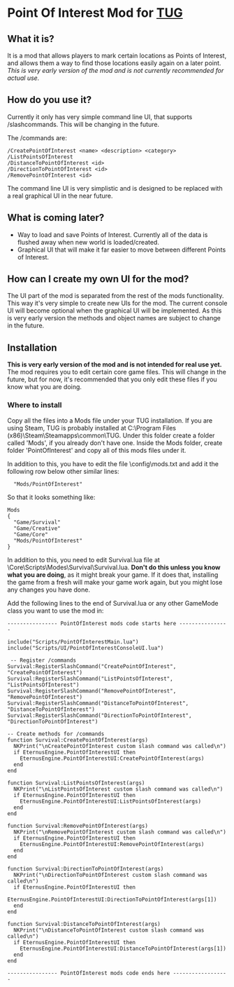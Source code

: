 # Point Of Interest Mod for [TUG](http://www.nerdkingdom.com/)

## What it is?

It is a mod that allows players to mark certain locations as Points of Interest, and allows them a way to find those locations easily again on a later point. *This is very early version of the mod and is not currently recommended for actual use.*

## How do you use it?

Currently it only has very simple command line UI, that supports /slashcommands. This will be changing in the future. 

The /commands are:

```
/CreatePointOfInterest <name> <description> <category>
/ListPointsOfInterest
/DistanceToPointOfInterest <id>
/DirectionToPointOfInterest <id>
/RemovePointOfInterest <id>
```

The command line UI is very simplistic and is designed to be replaced with a real graphical UI in the near future.

## What is coming later?

* Way to load and save Points of Interest. Currently all of the data is flushed away when new world is loaded/created.
* Graphical UI that will make it far easier to move between different Points of Interest.

## How can I create my own UI for the mod?

The UI part of the mod is separated from the rest of the mods functionality. This way it's very simple to create new UIs for the mod. The current console UI will become optional when the graphical UI will be implemented. As this is very early version the methods and object names are subject to change in the future.

## Installation

**This is very early version of the mod and is not intended for real use yet.** The mod requires you to edit certain core game files. This will change in the future, but for now, it's recommended that you only edit these files if you know what you are doing.

### Where to install

Copy all the files into a Mods file under your TUG installation. If you are using Steam, TUG is probably installed at C:\Program Files (x86)\Steam\Steamapps\common\TUG. Under this folder create a folder called 'Mods', if you already don't have one. Inside the Mods folder, create folder 'PointOfInterest' and copy all of this mods files under it.

In addition to this, you have to edit the file <your TUG folder>\config\mods.txt and add it the following row below other similar lines:

```
  "Mods/PointOfInterest"
```

So that it looks something like:

```
Mods
{
  "Game/Survival"
  "Game/Creative"
  "Game/Core"
  "Mods/PointOfInterest"
}
```

In addition to this, you need to edit Survival.lua file at <Your TUG folder>\Core\Scripts\Modes\Survival\Survival.lua. **Don't do this unless you know what you are doing**, as it might break your game. If it does that, installing the game from a fresh will make your game work again, but you might lose any changes you have done.

Add the following lines to the end of Survival.lua or any other GameMode class you want to use the mod in:

```
---------------- PointOfInterest mods code starts here ----------------

include("Scripts/PointOfInterestMain.lua")
include("Scripts/UI/PointOfInterestConsoleUI.lua")

 -- Register /commands
Survival:RegisterSlashCommand("CreatePointOfInterest", "CreatePointOfInterest")
Survival:RegisterSlashCommand("ListPointsOfInterest", "ListPointsOfInterest")
Survival:RegisterSlashCommand("RemovePointOfInterest", "RemovePointOfInterest")
Survival:RegisterSlashCommand("DistanceToPointOfInterest", "DistanceToPointOfInterest")
Survival:RegisterSlashCommand("DirectionToPointOfInterest", "DirectionToPointOfInterest")

-- Create methods for /commands
function Survival:CreatePointOfInterest(args)
  NKPrint("\nCreatePointOfInterest custom slash command was called\n")
  if EternusEngine.PointOfInterestUI then
    EternusEngine.PointOfInterestUI:CreatePointOfInterest(args)
  end
end

function Survival:ListPointsOfInterest(args)
  NKPrint("\nListPointsOfInterest custom slash command was called\n")
  if EternusEngine.PointOfInterestUI then
    EternusEngine.PointOfInterestUI:ListPointsOfInterest(args)
  end
end

function Survival:RemovePointOfInterest(args)
  NKPrint("\nRemovePointOfInterest custom slash command was called\n")
  if EternusEngine.PointOfInterestUI then
    EternusEngine.PointOfInterestUI:RemovePointOfInterest(args)
  end
end

function Survival:DirectionToPointOfInterest(args)
  NKPrint("\nDirectionToPointOfInterest custom slash command was called\n")
  if EternusEngine.PointOfInterestUI then
    EternusEngine.PointOfInterestUI:DirectionToPointOfInterest(args[1])
  end
end

function Survival:DistanceToPointOfInterest(args)
  NKPrint("\nDistanceToPointOfInterest custom slash command was called\n")
  if EternusEngine.PointOfInterestUI then
    EternusEngine.PointOfInterestUI:DistanceToPointOfInterest(args[1])
  end
end

---------------- PointOfInterest mods code ends here ------------------
```
